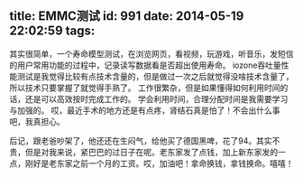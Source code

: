 title: EMMC测试
id: 991
date: 2014-05-19 22:02:59
tags:
---

  其实很简单，一个寿命模型测试，在浏览网页，看视频，玩游戏，听音乐，发短信的用户常用功能的过程中，记录读写数据看是否超出使用寿命。
  iozone吞吐量性能测试是我觉得比较有点技术含量的，但是做过一次之后就觉得没啥技术含量了，所以技术只要掌握了就觉得手熟了。
  工作很繁杂，但是如果懂得如何利用时间的话，还是可以高效按时完成工作的。
  学会利用时间，合理分配时间是我需要学习与加强的。
  哎，最近手术的地方还是有点疼，肾结石真是怕了！不会出什么事吧，我真担心。

  后记，跟老爸吵架了，他还还在生闷气，给他买了德国黑啤，花了94。其实不贵，但是对我来说，紧巴巴的过日子在呢。老东家发了点钱，加上新东家发的一点，刚好是老东家之前一个月的工资。哎，加油吧！拿命换钱，拿钱换命。嘻嘻！